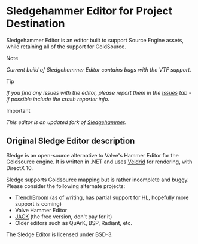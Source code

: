 # Sledgehammer Editor for Project Destination
Sledgehammer Editor is an editor built to support Source Engine assets, while retaining all of the support for GoldSource.

> [!NOTE]
> _Current build of Sledgehammer Editor contains bugs with the VTF support._

> [!TIP]
> _If you find any issues with the editor, please report them in the [Issues](https://github.com/PROJECT-DESTINATION/sledgehammer/issues) tab - if possible include the crash reporter info._

> [!IMPORTANT]
> _This editor is an updated fork of [Sledgehammer](https://github.com/PROJECT-DESTINATION/sledgehammer)._

## Original Sledge Editor description
Sledge is an open-source alternative to Valve's Hammer Editor for the Goldsource engine.
It is written in .NET and uses [Veldrid][2] for rendering, with DirectX 10.

Sledge supports Goldsource mapping but is rather incomplete and buggy. Please consider the following alternate projects:

- [TrenchBroom](https://github.com/kduske/TrenchBroom) (as of writing, has partial support for HL, hopefully more support is coming)
- Valve Hammer Editor
- [JACK](http://jack.hlfx.ru/en/download.html) (the free version, don't pay for it)
- Older editors such as QuArK, BSP, Radiant, etc.

The Sledge Editor is licensed under BSD-3.

[1]: http://sledge-editor.com/
[2]: https://github.com/mellinoe/veldrid/
